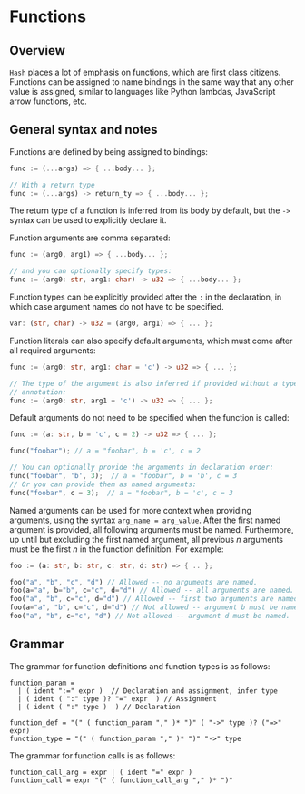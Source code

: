 # Functions

## Overview

`Hash` places a lot of emphasis on functions, which are first class citizens.
Functions can be assigned to name bindings in the same way that any other value is assigned, similar to languages like Python lambdas, JavaScript arrow functions, etc.

## General syntax and notes

Functions are defined by being assigned to bindings:

```rust
func := (...args) => { ...body... };

// With a return type
func := (...args) -> return_ty => { ...body... };
```

The return type of a function is inferred from its body by default, but the `->` syntax can be used to explicitly declare it.

Function arguments are comma separated:

```rust
func := (arg0, arg1) => { ...body... };

// and you can optionally specify types:
func := (arg0: str, arg1: char) -> u32 => { ...body... };
```

Function types can be explicitly provided after the `:` in the declaration, in which case argument names do not have to be specified.

```rust
var: (str, char) -> u32 = (arg0, arg1) => { ... };
```

Function literals can also specify default arguments, which must come after all required arguments:

```rust
func := (arg0: str, arg1: char = 'c') -> u32 => { ... };

// The type of the argument is also inferred if provided without a type
// annotation:
func := (arg0: str, arg1 = 'c') -> u32 => { ... };
```

Default arguments do not need to be specified when the function is called:
```rust
func := (a: str, b = 'c', c = 2) -> u32 => { ... };

func("foobar"); // a = "foobar", b = 'c', c = 2

// You can optionally provide the arguments in declaration order:
func("foobar", 'b', 3);  // a = "foobar", b = 'b', c = 3
// Or you can provide them as named arguments:
func("foobar", c = 3);  // a = "foobar", b = 'c', c = 3
```

Named arguments can be used for more context when providing arguments, using the syntax `arg_name = arg_value`.
After the first named argument is provided, all following arguments must be named.
Furthermore, up until but excluding the first named argument, all previous $n$ arguments must be the first $n$ in the function definition.
For example:
```rs
foo := (a: str, b: str, c: str, d: str) => { .. };

foo("a", "b", "c", "d") // Allowed -- no arguments are named.
foo(a="a", b="b", c="c", d="d") // Allowed -- all arguments are named.
foo("a", "b", c="c", d="d") // Allowed -- first two arguments are named.
foo(a="a", "b", c="c", d="d") // Not allowed -- argument b must be named if a is named.
foo("a", "b", c="c", "d") // Not allowed -- argument d must be named.
```

## Grammar

The grammar for function definitions and function types is as follows:

```
function_param =
  | ( ident ":=" expr )  // Declaration and assignment, infer type
  | ( ident ( ":" type )? "=" expr  ) // Assignment
  | ( ident ( ":" type )  ) // Declaration

function_def = "(" ( function_param "," )* ")" ( "->" type )? ("=>" expr)
function_type = "(" ( function_param "," )* ")" "->" type
```

The grammar for function calls is as follows:

```
function_call_arg = expr | ( ident "=" expr )
function_call = expr "(" ( function_call_arg "," )* ")"
```

